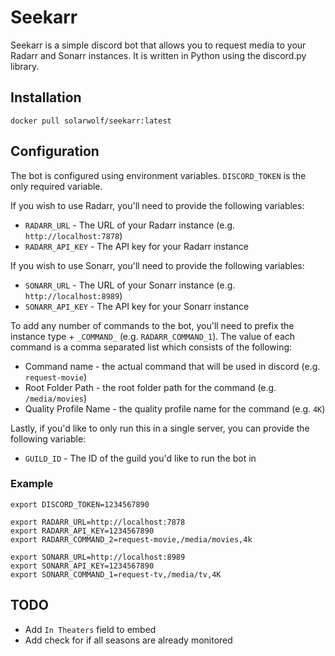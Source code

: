 # Seekarr

Seekarr is a simple discord bot that allows you to request media to your Radarr and Sonarr instances. It is written in Python using the discord.py library.

## Installation
``` shell
docker pull solarwolf/seekarr:latest
```

## Configuration
The bot is configured using environment variables. `DISCORD_TOKEN` is the only required variable.  

If you wish to use Radarr, you'll need to provide the following variables:
- `RADARR_URL` - The URL of your Radarr instance (e.g. `http://localhost:7878`)
- `RADARR_API_KEY` - The API key for your Radarr instance

If you wish to use Sonarr, you'll need to provide the following variables:
- `SONARR_URL` - The URL of your Sonarr instance (e.g. `http://localhost:8989`)
- `SONARR_API_KEY` - The API key for your Sonarr instance

To add any number of commands to the bot, you'll need to prefix the instance type + `_COMMAND_` (e.g. `RADARR_COMMAND_1`). The value of each command is a comma separated list which consists of the following:
- Command name - the actual command that will be used in discord (e.g. `request-movie`)
- Root Folder Path - the root folder path for the command (e.g. `/media/movies`)
- Quality Profile Name - the quality profile name for the command (e.g. `4K`)

Lastly, if you'd like to only run this in a single server, you can provide the following variable:
- `GUILD_ID` - The ID of the guild you'd like to run the bot in

### Example
``` shell
export DISCORD_TOKEN=1234567890

export RADARR_URL=http://localhost:7878
export RADARR_API_KEY=1234567890
export RADARR_COMMAND_2=request-movie,/media/movies,4k

export SONARR_URL=http://localhost:8989
export SONARR_API_KEY=1234567890
export SONARR_COMMAND_1=request-tv,/media/tv,4K
```


## TODO
- Add `In Theaters` field to embed
- Add check for if all seasons are already monitored